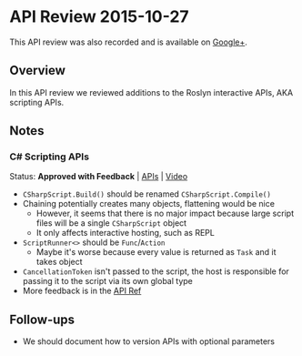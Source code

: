 # API Review 2015-10-27

This API review was also recorded and is available on [Google+](https://plus.google.com/events/ckjlqlts64s47aj8a9sbebkf2pg).

## Overview

In this API review we reviewed additions to the Roslyn interactive APIs,
AKA scripting APIs.

## Notes

### C# Scripting APIs

Status: **Approved with Feedback** |
[APIs](APIs.md) |
[Video](https://plus.google.com/events/ckjlqlts64s47aj8a9sbebkf2pg)

* `CSharpScript.Build()` should be renamed `CSharpScript.Compile()`
* Chaining potentially creates many objects, flattening would be nice
    - However, it seems that there is no major impact because large script
      files will be a single `CSharpScript` object
    - It only affects interactive hosting, such as REPL
* `ScriptRunner<>` should be `Func`/`Action`
    - Maybe it's worse because every value is returned as `Task` and it takes
      object
* `CancellationToken` isn't passed to the script, the host is responsible for
  passing it to the script via its own global type
* More feedback is in the [API Ref](APIs.md)

## Follow-ups

* We should document how to version APIs with optional parameters

